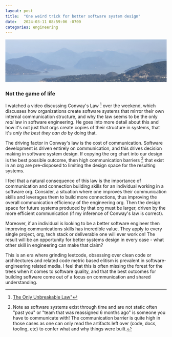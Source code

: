 ```yaml
---
layout: post
title:  "One weird trick for better software system design"
date:   2024-03-11 08:59:06 -0700
categories: engineering
---
```

![Header](/assets/images/header.jpg)

### Not the game of life

I watched a video discussing Conway's Law [^1] over the weekend, which discusses how organizations create software systems that mirror their own internal communication structure, and why the law seems to be the only _real_ law in software engineering. He goes into more detail about this and how it's not just that orgs create copies of their structure in systems, that it's _only the best they can do_ by doing that. 

The driving factor in Conway's law is the cost of communication. Software development is driven entirely on communication, and this drives decision making in software system design. If copying the org chart into our design is the best possible outcome, then high communication barriers [^2] that exist in an org are pre-disposed to limiting the design space for the resulting systems. 

I feel that a natural consequence of this law is the importance of communication and connection building skills for an individual working in a software org. Consider, a situation where one improves their communication skills and leverages them to build more connections, thus improving the overall communication efficiency of the engineering org. Then the design space for future systems produced by that org must be larger, driven by the more efficient communication (if my inference of Conway's law is correct). 

Moreover, if an individual is looking to be a better software engineer then improving communications skills has incredible value. They apply to every single project, org, tech stack or deliverable one will ever work on! The result will be an opportunity for better systems design in every case - what other skill in engineering can make that claim?
 
This is an era where grinding leetcode, obsessing over clean code or architectures and related code metric based elitism is prevalent in software-engineering related media. I feel that this is often missing the forest for the trees when it comes to software quality, and that the best outcomes for building software come out of a focus on communication and shared understanding. 

[^1]: [The Only Unbreakable Law"](https://www.youtube.com/watch?v=5IUj1EZwpJY)
[^2]: Note as software systems exist through time and are not static often "past you" or "team that was reassigned 6 months ago" is someone you have to communicate with! The communication barrier is quite high in those cases as one can only read the artifacts left over (code, docs, tooling, etc) to confer what and why things were built.